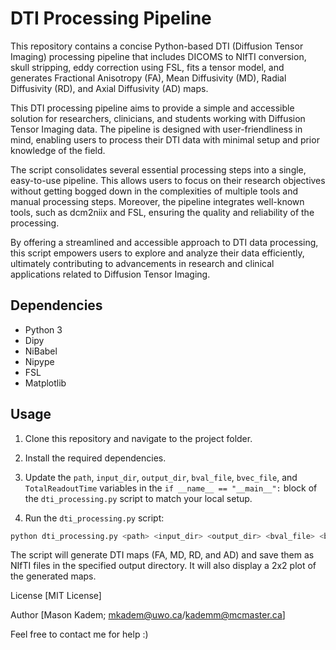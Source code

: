 # DTI Processing Pipeline

This repository contains a concise Python-based DTI (Diffusion Tensor Imaging) processing pipeline that includes DICOMS to NIfTI conversion, skull stripping, eddy correction using FSL, fits a tensor model, and generates Fractional Anisotropy (FA), Mean Diffusivity (MD), Radial Diffusivity (RD), and Axial Diffusivity (AD) maps.

This DTI processing pipeline aims to provide a simple and accessible solution for researchers, clinicians, and students working with Diffusion Tensor Imaging data. The pipeline is designed with user-friendliness in mind, enabling users to process their DTI data with minimal setup and prior knowledge of the field.

The script consolidates several essential processing steps into a single, easy-to-use pipeline. This allows users to focus on their research objectives without getting bogged down in the complexities of multiple tools and manual processing steps. Moreover, the pipeline integrates well-known tools, such as dcm2niix and FSL, ensuring the quality and reliability of the processing.

By offering a streamlined and accessible approach to DTI data processing, this script empowers users to explore and analyze their data efficiently, ultimately contributing to advancements in research and clinical applications related to Diffusion Tensor Imaging.

## Dependencies

- Python 3
- Dipy
- NiBabel
- Nipype
- FSL
- Matplotlib

## Usage

1. Clone this repository and navigate to the project folder.

2. Install the required dependencies.

3. Update the `path`, `input_dir`, `output_dir`, `bval_file`, `bvec_file`, and `TotalReadoutTime` variables in the `if __name__ == "__main__":` block of the `dti_processing.py` script to match your local setup.

4. Run the `dti_processing.py` script:

```bash
python dti_processing.py <path> <input_dir> <output_dir> <bval_file> <bvec_file> <TotalReadoutTime>
```

The script will generate DTI maps (FA, MD, RD, and AD) and save them as NIfTI files in the specified output directory. It will also display a 2x2 plot of the generated maps.

License
[MIT License]

Author
[Mason Kadem; mkadem@uwo.ca/kademm@mcmaster.ca]

Feel free to contact me for help :)
